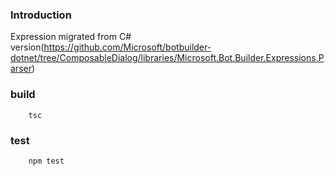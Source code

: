 ### Introduction
Expression migrated from C# version(https://github.com/Microsoft/botbuilder-dotnet/tree/ComposableDialog/libraries/Microsoft.Bot.Builder.Expressions.Parser)

### build
```
    tsc
```

### test
```
    npm test
```

